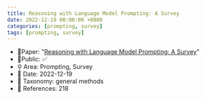 ```yaml
---
title: Reasoning with Language Model Prompting: A Survey
date: 2022-12-19 00:00:00 +0800
categories: [prompting, survey]
tags: [prompting, survey]
---
```


- 📙Paper: "[Reasoning with Language Model Prompting: A Survey](https://www.semanticscholar.org/paper/Reasoning-with-Language-Model-Prompting%3A-A-Survey-Qiao-Ou/6845bea94b2fb17d4377b3bb2bd10f73a959f9cc)"
- 🔑Public: ✅
- ⚲ Area: Prompting, Survey
- 📅 Date: 2022-12-19
- 🔎 Taxonomy: general methods
- 📝 References: 218
